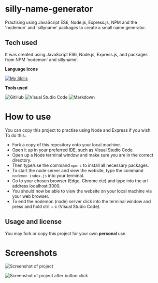# silly-name-generator
Practising using JavaScript ES6, Node.js, Express.js, NPM and the 'nodemon' and 'sillyname' packages to create a small name generator.

## Tech used

It was created using JavaScript ES6, Node.js, Express.js, and packages from NPM 'nodemon' and sillyname'.

**Language Icons**

[![My Skills](https://skillicons.dev/icons?i=js,nodejs,express,git&perline=9)](https://skillicons.dev)

**Tools used**

![GitHub](https://camo.githubusercontent.com/cca71357fe98ec5f8cd6ebab9044ad2901f4b64ebda379ac81608ed9f1caa1a0/68747470733a2f2f696d672e736869656c64732e696f2f7374617469632f76313f7374796c653d666f722d7468652d6261646765266d6573736167653d47697448756226636f6c6f723d313831373137266c6f676f3d476974487562266c6f676f436f6c6f723d464646464646266c6162656c3d) ![Visual Studio Code](https://img.shields.io/badge/Visual%20Studio%20Code-0078d7.svg?style=for-the-badge&logo=visual-studio-code&logoColor=white) ![Markdown](https://img.shields.io/badge/markdown-%23000000.svg?style=for-the-badge&logo=markdown&logoColor=white)

# How to use

You can copy this project to practise using Node and Express if you wish. To do this:
- Fork a copy of this repository onto your local machine.
- Open it up in your preferred IDE, such as Visual Studio Code.
- Open up a Node terminal window and make sure you are in the correct directory.
- Then type/use the command `npm i` to install all necessary packages.
- To start the node server and view the website, type the command `nodemon index.js` into your terminal.
- Go to your chosen browser (Edge, Chrome etc) and type into the url address localhost:3000.
- You should now be able to view the website on your local machine via your web browser.
- To end the nodemon (node) server click into the terminal window and press and hold ctrl + c (Visual Studio Code).


## Usage and license

You may fork or copy this project for your own **personal** use.

# Screenshots 
![Screenshot of project](https://github.com/Rclarkeweb/silly-name-generator/assets/108008511/15cd5f98-ec01-4a8d-a93c-a4f65b5593d9)

![Screenshot of project after button click](https://github.com/Rclarkeweb/silly-name-generator/assets/108008511/18ea0373-9906-4ebc-a870-5b1789ca7354)
